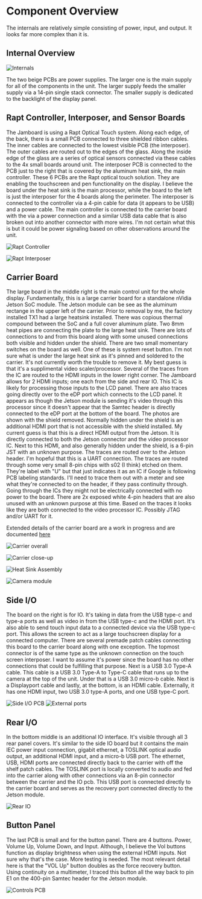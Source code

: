 # Component Overview

The internals are relatively simple consisting of power, input, and output. It looks far more complex than it is.

## Internal Overview

![Internals](assets/internals.jpeg)

The two beige PCBs are power supplies. The larger one is the main supply for all of the components in the unit. The larger supply feeds the smaller supply via a 14-pin single stack connector. The smaller supply is dedicated to the backlight of the display panel.

## Rapt Controller, Interposer, and Sensor Boards

The Jamboard is using a Rapt Optical Touch system. Along each edge, of the back, there is a small PCB connected to three shielded ribbon cables. The inner cables are connected to the lowest visible PCB (the interposer). The outer cables are routed out to the edges of the glass. Along the inside edge of the glass are a series of optical sensors connected via these cables to the 4x small boards around unit. The interposer PCB is connected to the PCB just to the right that is covered by the aluminum heat sink, the main controller. These 6 PCBs are the Rapt optical touch solution. They are enabling the touchscreen and pen functionality on the display. I believe the board under the heat sink is the main processor, while the board to the left is just the interposer for the 4 boards along the perimeter. The interposer is connected to the controller via a 4-pin cable for data (it appears to be USB) and a power cable. The main controller is connected to the carrier board with the via a power connection and a similar USB data cable that is also broken out into another connector with more wires. I'm not certain what this is but it could be power signaling based on other observations around the unit.

![Rapt Controller](assets/raspt-controller.jpeg)

![Rapt Interposer](assets/raspt-interposer.jpeg)

## Carrier Board

The large board in the middle right is the main control unit for the whole display. Fundamentally, this is a large carrier board for a standalone nVidia Jetson SoC module. The Jetson module can be see as the aluminum rectange in the upper left of the carrier. Prior to removal by me, the factory installed TX1 had a large heatsink installed. There was copious thermal compound between the SoC and a full cover aluminum plate. Two 8mm heat pipes are connecting the plate to the large heat sink. There are lots of connections to and from this board along with some unused connections both visible and hidden under the shield. There are two small momentary switches on the board as well. One of these is system reset button. I'm not sure what is under the large heat sink as it's pinned and soldered to the carrier. It's not currently worth the trouble to remove it. My best guess is that it's a supplimental video scaler/processor. Several of the traces from the IC are routed to the HDMI inputs in the lower right corner. The Jamboard allows for 2 HDMI inputs; one each from the side and rear IO. This IC is likely for processing those inputs to the LCD panel. There are also traces going directly over to the eDP port which connects to the LCD panel. It appears as though the Jetson module is sending it's video through this processor since it doesn't appear that the Samtec header is directly connected to the eDP port at the bottom of the board. The photos are shown with the shield removed. Normally hidden under the shield is an additional HDMI port that is not accessible with the shield installed. My current guess is that this is a direct HDMI output from the Jetson. It is directly connected to both the Jetson connector and the video processor IC. Next to this HDMI, and also generally hidden under the shield, is a 6-pin JST with an unknown purpose. The traces are routed over to the Jetson header. I'm hopeful that this is a UART connection. The traces are routed through some very small 8-pin chips with s02 (I think) etched on them. They're label with "U" but that just indicates it as an IC if Google is following PCB labeling standards. I'll need to trace them out with a meter and see what they're connected to on the header, if they pass continuity through. Going through the ICs they might not be electrically connected with no power to the board.  There are 2x exposed white 4-pin headers that are also unused with an unknown purpose at this time. Based on the traces it looks like they are both connected to the video processor IC. Possibly JTAG and/or UART for it. 

Extended details of the carrier board are a work in progress and are documented [here](carrier.md)

![Carrier overall](assets/carrier-board.jpeg)

![Carrier close-up](assets/carrier-close-up.jpeg)

![Heat Sink Assembly](assets/thermal-solutions.jpg)

![Camera module](assets/camera-module.jpeg)

## Side I/O

The board on the right is for IO. It's taking in data from the USB type-c and type-a ports as well as video in from the USB type-c and the HDMI port. It's also able to send touch input data to a connected device via the USB type-c port. This allows the screen to act as a large touchscreen display for a connected computer. There are several premade patch cables connecting this board to the carrier board along with one exception. The topmost connector is of the same type as the unknown connection on the touch screen interposer. I want to assume it's power since the board has no other connections that could be fulfilling that purpose. Next is a USB 3.0 Type-A cable. This cable is a USB 3.0 Type-A to Type-C cable that runs up to the camera at the top of the unit. Under that is a USB 3.0 micro-b cable. Next is a Displayport cable and lastly, at the bottom, is an HDMI cable. Externally, it has one HDMI input, two USB 3.0 type-A ports, and one USB type-C port.

![Side I/O PCB](assets/external-connections.jpeg)
![External ports](assets/external-io.jpeg)

## Rear I/O

In the bottom middle is an additional IO interface. It's visible through all 3 rear panel covers. It's similar to the side IO board but it contains the main IEC power input connection, gigabit ethernet, a TOSLINK optical audio output, an additional HDMI input, and a micro-b USB port. The ethernet, USB, HDMI ports are connected directly back to the carrier with off the shelf patch cables. The TOSLINK port is locally converted to audio and fed into the carrier along with other connections via an 8-pin connector between the carrier and the IO pcb. This USB port is connected directly to the carrier board and serves as the recovery port connected directly to the Jetson module.

![Rear IO](assets/rear-io.jpeg)

## Button Panel

The last PCB is small and for the button panel. There are 4 buttons. Power, Volume Up, Volume Down, and Input. Although, I believe the Vol buttons function as display brightness when using the external HDMI inputs. Not sure why that's the case. More testing is needed. The most relevant detail here is that the "VOL Up" button doubles as the force recovery button. Using continuity on a multimeter, I traced this button all the way back to pin E1 on the 400-pin Samtec header for the Jetson module.

![Controls PCB](assets/controls-pcb.jpeg)
